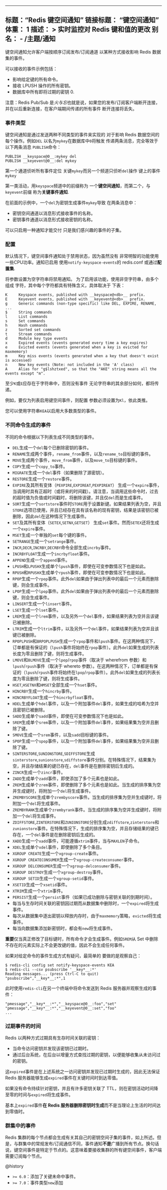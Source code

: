 ***

## 标题：“Redis 键空间通知”&#xA;链接标题： “键空间通知”&#xA;体重： 1&#xA;描述： >&#xA;实时监控对 Redis 键和值的更改&#xA;别名：&#xA;\- /主题/通知

键空间通知允许客户端按顺序订阅发布/订阅通道
以某种方式接收影响 Redis 数据集的事件。

可以接收的事件示例包括：

*   影响给定键的所有命令。
*   接收 LPUSH 操作的所有密钥。
*   数据库中所有即将过期的密钥 0.

注意：Redis Pub/Sub 是*火与忘*也就是说，如果您的发布/订阅客户端断开连接，
并在以后重新连接，在客户端期间传递的所有事件
断开连接将丢失。

### 事件类型

键空间通知是通过发送两种不同类型的事件来实现的
对于影响 Redis 数据空间的每个操作。例如`DEL`
以名为`mykey`在数据库中`0`将触发
传递两条消息，完全等效于以下两条消息
`PUBLISH`命令：

    PUBLISH __keyspace@0__:mykey del
    PUBLISH __keyevent@0__:del mykey

第一个通道侦听所有事件定位
关键`mykey`而另一个频道只侦听`del`操作
键上的事件`mykey`

第一类活动，用`keyspace`频道中的前缀称为
一个**键空间通知**，而第二个，与`keyevent`前缀
称为**关键事件通知**.

在前面的示例中，一个`del`为密钥生成事件`mykey`导致
在两条消息中：

*   密钥空间通道以消息形式接收事件的名称。
*   密钥事件通道以消息形式接收密钥的名称。

可以只启用一种通知才能交付
只是我们感兴趣的事件的子集。

### 配置

默认情况下，键空间事件通知处于禁用状态，因为虽然没有
非常明智的功能使用一些CPU功率。通知已启用
使用`notify-keyspace-events`的 redis.conf 或通过**配置集**.

将参数设置为空字符串将禁用通知。
为了启用该功能，使用非空字符串，由多个组成
字符，其中每个字符都具有特殊含义，具体取决于
下表：

    K     Keyspace events, published with __keyspace@<db>__ prefix.
    E     Keyevent events, published with __keyevent@<db>__ prefix.
    g     Generic commands (non-type specific) like DEL, EXPIRE, RENAME, ...
    $     String commands
    l     List commands
    s     Set commands
    h     Hash commands
    z     Sorted set commands
    t     Stream commands
    d     Module key type events
    x     Expired events (events generated every time a key expires)
    e     Evicted events (events generated when a key is evicted for maxmemory)
    m     Key miss events (events generated when a key that doesn't exist is accessed)
    n     New key events (Note: not included in the 'A' class)
    A     Alias for "g$lshztxed", so that the "AKE" string means all the events except "m".

至少`K`或`E`应存在于字符串中，否则没有事件
无论字符串的其余部分如何，都将传递。

例如，要仅为列表启用键空间事件，则配置
参数必须设置为`Kl`，依此类推。

您可以使用字符串`KEA`以启用大多数类型的事件。

### 不同命令生成的事件

不同的命令根据以下列表生成不同类型的事件。

*   `DEL`生成一个`del`每个已删除密钥的事件。
*   `RENAME`生成两个事件，`rename_from`事件，以及`rename_to`目标键的事件。
*   `MOVE`生成两个事件，`move_from`事件，以及`move_to`目标键的事件。
*   `COPY`生成一个`copy_to`事件。
*   `MIGRATE`生成一个`del`事件（如果删除了源密钥）。
*   `RESTORE`生成一个`restore`事件。
*   `EXPIRE`及其所有变体（`PEXPIRE`,`EXPIREAT`,`PEXPIREAT`） 生成一个`expire`事件，当调用时具有正超时（或将来的时间戳）。请注意，当调用这些命令时，过去的超时值为负值或时间戳时，将删除该键，并且仅`del`而是生成事件。
*   `SORT`生成一个`sortstore`事件时`STORE`用于设置新键。如果结果列表为空，并且`STORE`选项已使用，并且已经存在具有该名称的现有密钥，结果是该密钥已被删除，因此`del`在这种情况下生成事件。
*   `SET`及其所有变体（`SETEX`,`SETNX`,`GETSET`） 生成`set`事件。然而`SETEX`还将生成一个`expire`事件。
*   `MSET`生成一个单独的`set`每个键的事件。
*   `SETRANGE`生成一个`setrange`事件。
*   `INCR`,`DECR`,`INCRBY`,`DECRBY`命令全部生成`incrby`事件。
*   `INCRBYFLOAT`生成一个`incrbyfloat`事件。
*   `APPEND`生成一个`append`事件。
*   `LPUSH`和`LPUSHX`生成单个`lpush`事件，即使在可变参数情况下也是如此。
*   `RPUSH`和`RPUSHX`生成单个`rpush`事件，即使在可变参数情况下也是如此。
*   `RPOP`生成一个`rpop`事件。此外`del`如果由于弹出列表中的最后一个元素而删除键，则会生成事件。
*   `LPOP`生成一个`lpop`事件。此外`del`如果由于弹出列表中的最后一个元素而删除键，则会生成事件。
*   `LINSERT`生成一个`linsert`事件。
*   `LSET`生成一个`lset`事件。
*   `LREM`生成一个`lrem`事件，以及另外一个`del`事件，如果结果列表为空并且该键已被删除。
*   `LTRIM`生成一个`ltrim`事件，以及另外一个`del`事件，如果结果列表为空并且该键已被删除。
*   `RPOPLPUSH`和`BRPOPLPUSH`生成一个`rpop`事件和`lpush`事件。在这两种情况下，订单都是有保证的（`lpush`事件将始终在`rpop`事件）。此外`del`如果生成的列表长度为零且删除了键，则将生成事件。
*   `LMOVE`和`BLMOVE`生成一个`lpop`/`rpop`事件（取决于 wherefrom 参数）和`lpush`/`rpush`事件（取决于 whereto 参数）。在这两种情况下，订单都是有保证的（`lpush`/`rpush`事件将始终在`lpop`/`rpop`事件）。此外`del`如果生成的列表长度为零且删除了键，则将生成事件。
*   `HSET`,`HSETNX`和`HMSET`全部生成一个`hset`事件。
*   `HINCRBY`生成一个`hincrby`事件。
*   `HINCRBYFLOAT`生成一个`hincrbyfloat`事件。
*   `HDEL`生成单个`hdel`事件，以及一个附加事件`del`事件，如果生成的哈希为空并且密钥已被删除。
*   `SADD`生成单个`sadd`事件，即使在可变参数情况下也是如此。
*   `SREM`生成单个`srem`事件，以及一个附加事件`del`事件，如果结果集为空并且删除了键。
*   `SMOVE`生成一个`srem`事件，以及`sadd`目标键的事件。
*   `SPOP`生成一个`spop`事件，以及一个附加事件`del`事件，如果结果集为空并且删除了键。
*   `SINTERSTORE`,`SUNIONSTORE`,`SDIFFSTORE`生成`sinterstore`,`sunionstore`,`sdiffstore`事件分别。在特殊情况下，结果集为空，并且存储结果的键已存在，`del`事件是在删除密钥后生成的。
*   `ZINCR`生成一个`zincr`事件。
*   `ZADD`生成单个`zadd`事件，即使添加了多个元素也是如此。
*   `ZREM`生成单个`zrem`事件，即使删除了多个元素也是如此。当生成的排序集为空并生成键时，将附加一个`del`将生成事件。
*   `ZREMBYSCORE`生成单个`zrembyscore`事件。当生成的排序集为空并生成键时，将附加一个`del`将生成事件。
*   `ZREMBYRANK`生成单个`zrembyrank`事件。当生成的排序集为空并生成键时，将附加一个`del`将生成事件。
*   `ZDIFFSTORE`,`ZINTERSTORE`和`ZUNIONSTORE`分别生成`zdiffstore`,`zinterstore`和`zunionstore`事件。在特殊情况下，生成的排序集为空，并且存储结果的键已存在，一个`del`事件是在删除密钥后生成的。
*   `XADD`生成一个`xadd`事件，可能遵循`xtrim`事件，当与`MAXLEN`子命令。
*   `XDEL`生成单个`xdel`事件，即使删除了多个条目。
*   `XGROUP CREATE`生成一个`xgroup-create`事件。
*   `XGROUP CREATECONSUMER`生成一个`xgroup-createconsumer`事件。
*   `XGROUP DELCONSUMER`生成一个`xgroup-delconsumer`事件。
*   `XGROUP DESTROY`生成一个`xgroup-destroy`事件。
*   `XGROUP SETID`生成一个`xgroup-setid`事件。
*   `XSETID`生成一个`xsetid`事件。
*   `XTRIM`生成一个`xtrim`事件。
*   `PERSIST`生成一个`persist`事件（如果已成功删除与密钥关联的到期时间）。
*   每当与生存时间关联的密钥因过期而从数据集中删除时，一个`expired`将生成事件。
*   每次从数据集中逐出密钥以释放内存时，由于`maxmemory`策略，`evicted`将生成事件。
*   每当向数据集添加新密钥时，都会有`new`将生成事件。

**重要**仅当真正修改了目标键时，所有命令才会生成事件。例如`SREM`从 Set 中删除不存在的元素实际上不会更改键的值，因此不会生成任何事件。

如果对给定命令的事件生成方式有疑问，最简单的
要做的是观察自己：

    $ redis-cli config set notify-keyspace-events KEA
    $ redis-cli --csv psubscribe '__key*__:*'
    Reading messages... (press Ctrl-C to quit)
    "psubscribe","__key*__:*",1

此时使用`redis-cli`在另一个终端中将命令发送到
Redis 服务器并观察生成的事件：

    "pmessage","__key*__:*","__keyspace@0__:foo","set"
    "pmessage","__key*__:*","__keyevent@0__:set","foo"
    ...

### 过期事件的时间

Redis 以两种方式过期具有生存时间关联的密钥：

*   当命令访问密钥并发现该密钥已过期时。
*   通过后台系统，在后台以增量方式查找过期的密钥，以便能够收集从未访问过的密钥。

这`expired`事件是在上述系统之一访问密钥并发现已过期时生成的，因此无法保证 Redis 服务器能够生成`expired`事件在关键时间时到达零值。

如果没有命令持续针对密钥，并且有许多密钥关联了 TTL，则在密钥活动时间降至零的时间与`expired`将生成事件。

基本上`expired`事件**在 Redis 服务器删除密钥时生成**而不是当理论上生活的时间达到零值时。

### 群集中的事件

Redis 集群的每个节点都会生成有关其自己的密钥空间子集的事件，如上所述。但是，与群集中的常规发布/订阅通信不同，事件通知**不是**广播到所有节点。换句话说，键空间事件是特定于节点的。这意味着要接收集群的所有键空间事件，客户端需要订阅每个节点。

@history

*   `>= 6.0`：添加了关键未命中事件。
*   `>= 7.0`：事件类型`new`添加
